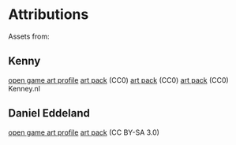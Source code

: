 # Attributions

Assets from:

## Kenny

[open game art profile](https://opengameart.org/users/kenney)
[art pack](https://opengameart.org/content/tower-defense-300-tilessprites) (CC0)
[art pack](https://opengameart.org/content/top-down-tanks-redux) (CC0)
[art pack](https://opengameart.org/content/medieval-rts-120) (CC0)
Kenney.nl


## Daniel Eddeland

[open game art profile](https://opengameart.org/users/daneeklu)
[art pack](https://opengameart.org/content/extended-lpc-magic-pack) (CC BY-SA 3.0)

